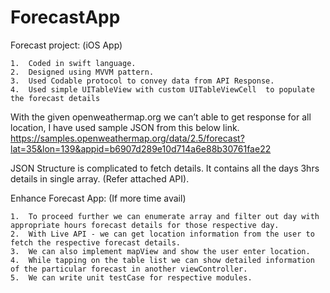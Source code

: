 # ForecastApp

Forecast project: (iOS App)

	1.	Coded in swift language.
	2.	Designed using MVVM pattern.
	3.	Used Codable protocol to convey data from API Response.
	4.	Used simple UITableView with custom UITableViewCell  to populate the forecast details 

With the given openweathermap.org we can’t able to get response for all location, I have used sample JSON from this below link.
 https://samples.openweathermap.org/data/2.5/forecast?lat=35&lon=139&appid=b6907d289e10d714a6e88b30761fae22

JSON Structure is complicated to fetch details. It contains all the days 3hrs details in single array. (Refer attached API).

Enhance Forecast App: (If more time avail)

	1.	To proceed further we can enumerate array and filter out day with appropriate hours forecast details for those respective day. 
	2.	With Live API - we can get location information from the user to fetch the respective forecast details.
	3.	We can also implement mapView and show the user enter location.
	4.	While tapping on the table list we can show detailed information of the particular forecast in another viewController.
	5.	We can write unit testCase for respective modules.
